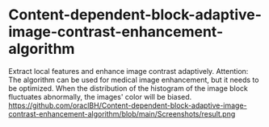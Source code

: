 # Content-dependent-block-adaptive-image-contrast-enhancement-algorithm
Extract local features and enhance image contrast adaptively.
Attention:
The algorithm can be used for medical image enhancement, but it needs to be optimized. When the distribution of the histogram of the image block fluctuates abnormally,
the images' color will be biased.  
https://github.com/oraclBH/Content-dependent-block-adaptive-image-contrast-enhancement-algorithm/blob/main/Screenshots/result.png

